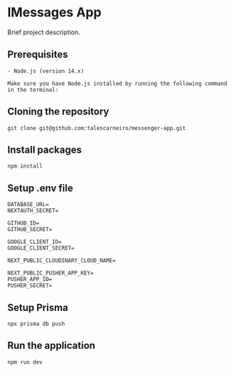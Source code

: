 # IMessages App

Brief project description.

## Prerequisites

```
- Node.js (version 14.x)

Make sure you have Node.js installed by running the following command in the terminal:
```

## Cloning the repository

```
git clone git@github.com:talescarneiro/messenger-app.git
```

## Install packages

```
npm install
```

## Setup .env file

```
DATABASE_URL=
NEXTAUTH_SECRET=

GITHUB_ID=
GITHUB_SECRET=

GOOGLE_CLIENT_ID=
GOOGLE_CLIENT_SECRET=

NEXT_PUBLIC_CLOUDINARY_CLOUD_NAME=

NEXT_PUBLIC_PUSHER_APP_KEY=
PUSHER_APP_ID=
PUSHER_SECRET=
```

## Setup Prisma

```
npx prisma db push
```

## Run the application

```
npm run dev
```